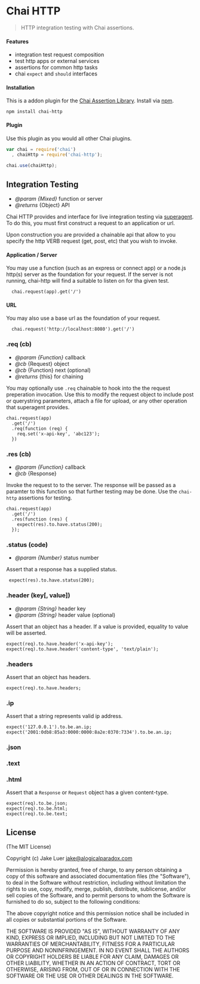 # Chai HTTP

> HTTP integration testing with Chai assertions.

#### Features

- integration test request composition
- test http apps or external services
- assertions for common http tasks
- chai `expect` and `should` interfaces

#### Installation

This is a addon plugin for the [Chai Assertion Library](http://chaijs.com). Install via [npm](http://npmjs.org).

    npm install chai-http

#### Plugin

Use this plugin as you would all other Chai plugins.

```js
var chai = require('chai')
  , chaiHttp = require('chai-http');

chai.use(chaiHttp);
```


## Integration Testing

* *@param* _{Mixed}_ function or server
* *@returns* {Object} API

Chai HTTP provides and interface for live integration
testing via [superagent](https://github.com/visionmedia/superagent).
To do this, you must first
construct a request to an application or url.

Upon construction you are provided a chainable api that
allow to you specify the http VERB request (get, post, etc)
that you wish to invoke.

#### Application / Server

You may use a function (such as an express or connect app)
or a node.js http(s) server as the foundation for your request.
If the server is not running, chai-http will find a suitable
to listen on for tha given test.

      chai.request(app).get('/')

#### URL

You may also use a base url as the foundation of your request.

      chai.request('http://localhost:8080').get('/')


### .req (cb)

* *@param* _{Function}_ callback 
* *@cb* {Request} object
* *@cb* {Function} next (optional)
* *@returns* {this} for chaining

You may optionally use `.req` chainable to hook
into the the request preperation invocation. Use
this to modify the request object to include post
or querystring parameters, attach a file for
upload, or any other operation that superagent
provides.

    chai.request(app)
      .get('/')
      .req(function (req) {
        req.set('x-api-key', 'abc123');
      })


### .res (cb)

* *@param* _{Function}_ callback 
* *@cb* {Response}

Invoke the request to to the server. The response
will be passed as a paramter to this function so
that further testing may be done. Use the `chai-http`
assertions for testing.

    chai.request(app)
      .get('/')
      .res(function (res) {
        expect(res).to.have.status(200);
      });


### .status (code)

* *@param* _{Number}_ status number

Assert that a response has a supplied status.

     expect(res).to.have.status(200);


### .header (key[, value])

* *@param* _{String}_ header key
* *@param* _{String}_ header value (optional)

Assert that an object has a header. If a value is
provided, equality to value will be asserted.

    expect(req).to.have.header('x-api-key');
    expect(req).to.have.header('content-type', 'text/plain');


### .headers


Assert that an object has headers.

    expect(req).to.have.headers;


### .ip


Assert that a string represents valid ip address.

    expect('127.0.0.1').to.be.an.ip;
    expect('2001:0db8:85a3:0000:0000:8a2e:0370:7334').to.be.an.ip;


### .json
### .text
### .html


Assert that a `Response` or `Request` object has a given content-type.

    expect(req).to.be.json;
    expect(req).to.be.html;
    expect(req).to.be.text;


## License

(The MIT License)

Copyright (c) Jake Luer <jake@alogicalparadox.com>

Permission is hereby granted, free of charge, to any person obtaining a copy
of this software and associated documentation files (the "Software"), to deal
in the Software without restriction, including without limitation the rights
to use, copy, modify, merge, publish, distribute, sublicense, and/or sell
copies of the Software, and to permit persons to whom the Software is
furnished to do so, subject to the following conditions:

The above copyright notice and this permission notice shall be included in
all copies or substantial portions of the Software.

THE SOFTWARE IS PROVIDED "AS IS", WITHOUT WARRANTY OF ANY KIND, EXPRESS OR
IMPLIED, INCLUDING BUT NOT LIMITED TO THE WARRANTIES OF MERCHANTABILITY,
FITNESS FOR A PARTICULAR PURPOSE AND NONINFRINGEMENT. IN NO EVENT SHALL THE
AUTHORS OR COPYRIGHT HOLDERS BE LIABLE FOR ANY CLAIM, DAMAGES OR OTHER
LIABILITY, WHETHER IN AN ACTION OF CONTRACT, TORT OR OTHERWISE, ARISING FROM,
OUT OF OR IN CONNECTION WITH THE SOFTWARE OR THE USE OR OTHER DEALINGS IN
THE SOFTWARE.

